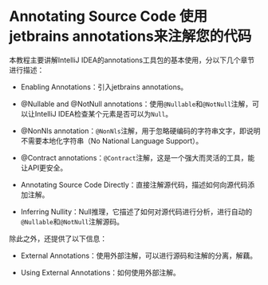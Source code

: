 # Annotating Source Code 使用jetbrains annotations来注解您的代码

本教程主要讲解IntelliJ IDEA的annotations工具包的基本使用，分以下几个章节进行描述：

- Enabling Annotations：引入jetbrains annotations。

- @Nullable and @NotNull annotations：使用`@Nullable`和`@NotNull`注解，可以让IntelliJ IDEA检查某个元素是否可以为`Null`。

- @NonNls annotation：`@NonNls`注解，用于忽略硬编码的字符串文字，即说明不需要本地化字符串（No National Language Support）。

- @Contract annotations：`@Contract`注解，这是一个强大而灵活的工具，能让API更安全。

- Annotating Source Code Directly：直接注解源代码，描述如何向源代码添加注解。

- Inferring Nullity：Null推理，它描述了如何对源代码进行分析，进行自动的`@Nullable`和`@NotNull`注解源码。

除此之外，还提供了以下信息：

- External Annotations：使用外部注解，可以进行源码和注解的分离，解藕。

- Using External Annotations：如何使用外部注解。
